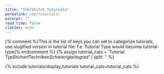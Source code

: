 ```yaml
---
title: "Ink/Stitch Tutorials"
permalink: /de/tutorials/
excerpt: ""
read_time: false
classes: wide
---
```

{% comment %}This is the list of keys you can set to categorize tutorials, use slugified version in tutorial file: f.e. Tutorial Type would become tutorial-type{% endcomment %}
{% assign tutorial_cats = 'Tutorial Typ*Stichart*Techniken*Schwierigkeitsgrad' | split: '*' %}

{% include tutorials/display_tutorials tutorial_cats=tutorial_cats %}
